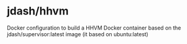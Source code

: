 jdash/hhvm
============

Docker configuration to build a HHVM Docker container based on the jdash/supervisor:latest image (it based on ubuntu:latest)
